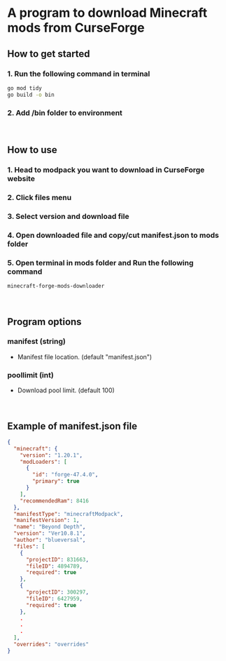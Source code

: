 # A program to download Minecraft mods from CurseForge

## How to get started
### 1. Run the following command in terminal
``` bash
go mod tidy
go build -o bin
```

### 2. Add /bin folder to environment
<br>

## How to use
### 1. Head to modpack you want to download in CurseForge website
### 2. Click files menu
### 3. Select version and download file
### 4. Open downloaded file and copy/cut manifest.json to mods folder
### 5. Open terminal in mods folder and Run the following command
``` bash
minecraft-forge-mods-downloader
```
<br>

## Program options
### manifest (string) 
- Manifest file location. (default "manifest.json")
### poollimit (int)
- Download pool limit. (default 100)

<br>

## Example of manifest.json file
``` json
{
  "minecraft": {
    "version": "1.20.1",
    "modLoaders": [
      {
        "id": "forge-47.4.0",
        "primary": true
      }
    ],
    "recommendedRam": 8416
  },
  "manifestType": "minecraftModpack",
  "manifestVersion": 1,
  "name": "Beyond Depth",
  "version": "Ver10.8.1",
  "author": "blueversal",
  "files": [
    {
      "projectID": 831663,
      "fileID": 4894789,
      "required": true
    },
    {
      "projectID": 300297,
      "fileID": 6427959,
      "required": true
    },
    .
    .
    .
  ],
  "overrides": "overrides"
}
```

